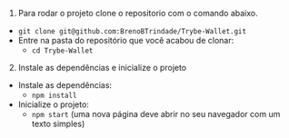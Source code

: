 1. Para rodar o projeto clone o repositorio com o comando abaixo.

- `git clone git@github.com:BrenoBTrindade/Trybe-Wallet.git`
- Entre na pasta do repositório que você acabou de clonar:
  - `cd Trybe-Wallet`

2. Instale as dependências e inicialize o projeto

- Instale as dependências:
  - `npm install`
- Inicialize o projeto:
  - `npm start` (uma nova página deve abrir no seu navegador com um texto simples)
